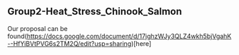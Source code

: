 ## Group2-Heat_Stress_Chinook_Salmon

Our proposal can be found(https://docs.google.com/document/d/17jghzWJy3QLZ4wkh5bjVgahK--HfYiBVtPVG6s2TM2Q/edit?usp=sharing)[here]